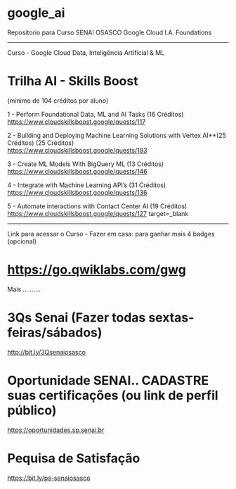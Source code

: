 # google_ai
Repositorio para Curso SENAI OSASCO Google Cloud I.A. Foundations

-------------------------------------------------------------

Curso - Google Cloud Data, Inteligência Artificial & ML
# Trilha AI - Skills Boost
(mínimo de 104 créditos por aluno)

1 - Perform Foundational Data, ML and AI Tasks (16 Créditos) <BR>
https://www.cloudskillsboost.google/quests/117

2 - Building and Deploying Machine Learning Solutions with Vertex AI**(25 Créditos)
(25 Créditos) <br>
https://www.cloudskillsboost.google/quests/183


3 - Create ML Models With BigQuery ML (13 Créditos) <br>
https://www.cloudskillsboost.google/quests/146


4 - Integrate with Machine Learning API’s (31 Créditos) <br>
https://www.cloudskillsboost.google/quests/136


5 - Automate interactions with Contact Center AI (19 Créditos) <br>
https://www.cloudskillsboost.google/quests/127 target=_blank

-----------------------------------------------------

Link para acessar o Curso - Fazer em casa:
para ganhar mais 4 badges (opcional)
# https://go.qwiklabs.com/gwg

Mais ..........
# 3Qs Senai (Fazer todas sextas-feiras/sábados)
http://bit.ly/3Qsenaiosasco

# Oportunidade SENAI.. CADASTRE suas certificações (ou link de perfil público)
https://oportunidades.sp.senai.br

# Pequisa de Satisfação
https://bit.ly/ps-senaiosasco
